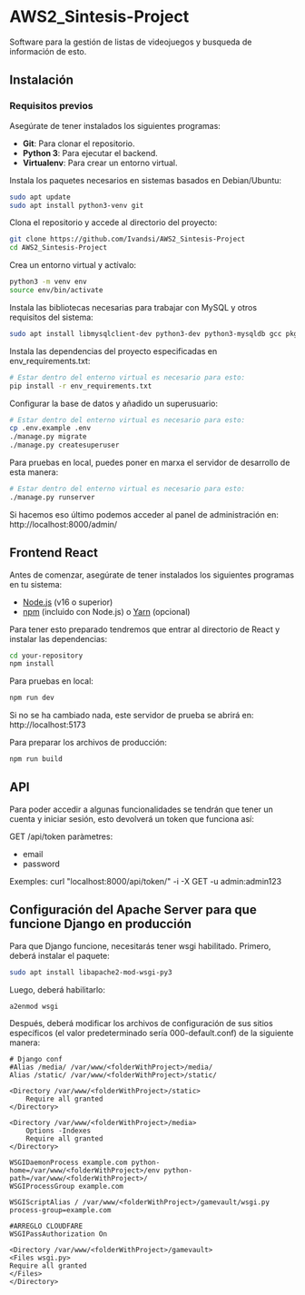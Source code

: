 # AWS2_Sintesis-Project

Software para la gestión de listas de videojuegos y busqueda de información de esto.

## Instalación

### Requisitos previos

Asegúrate de tener instalados los siguientes programas:

- **Git**: Para clonar el repositorio.
- **Python 3**: Para ejecutar el backend.
- **Virtualenv**: Para crear un entorno virtual.

Instala los paquetes necesarios en sistemas basados en Debian/Ubuntu:

```bash
sudo apt update
sudo apt install python3-venv git
```

Clona el repositorio y accede al directorio del proyecto:

```bash
git clone https://github.com/Ivandsi/AWS2_Sintesis-Project
cd AWS2_Sintesis-Project
```

Crea un entorno virtual y actívalo:

```bash
python3 -m venv env
source env/bin/activate
```

Instala las bibliotecas necesarias para trabajar con MySQL y otros requisitos del sistema:

```bash
sudo apt install libmysqlclient-dev python3-dev python3-mysqldb gcc pkgconf
```

Instala las dependencias del proyecto especificadas en env_requirements.txt:

```bash
# Estar dentro del enterno virtual es necesario para esto:
pip install -r env_requirements.txt
```

Configurar la base de datos y añadido un superusuario:

```bash
# Estar dentro del enterno virtual es necesario para esto:
cp .env.example .env
./manage.py migrate
./manage.py createsuperuser
```

Para pruebas en local, puedes poner en marxa el servidor de desarrollo de esta manera:

```bash
# Estar dentro del enterno virtual es necesario para esto:
./manage.py runserver
```

Si hacemos eso último podemos acceder al panel de administración en: http://localhost:8000/admin/

## Frontend React

Antes de comenzar, asegúrate de tener instalados los siguientes programas en tu sistema:

- [Node.js](https://nodejs.org/) (v16 o superior)
- [npm](https://www.npmjs.com/) (incluido con Node.js) o [Yarn](https://yarnpkg.com/) (opcional)

Para tener esto preparado tendremos que entrar al directorio de React y instalar las dependencias:

```bash
cd your-repository
npm install
```

Para pruebas en local:

```bash
npm run dev
```
Si no se ha cambiado nada, este servidor de prueba se abrirá en: http://localhost:5173


Para preparar los archivos de producción:

```bash
npm run build
```


## API

Para poder accedir a algunas funcionalidades se tendrán que tener un cuenta y iniciar sesión, esto devolverá un token que funciona así:

GET /api/token
paràmetres:
  * email
  * password

Exemples:
    curl "localhost:8000/api/token/" -i -X GET -u admin:admin123

## Configuración del Apache Server para que funcione Django en producción

Para que Django funcione, necesitarás tener wsgi habilitado. Primero, deberá instalar el paquete:

```bash
sudo apt install libapache2-mod-wsgi-py3
```

Luego, deberá habilitarlo:

```bash
a2enmod wsgi
```

Después, deberá modificar los archivos de configuración de sus sitios específicos (el valor predeterminado sería 000-default.conf) de la siguiente manera:

    # Django conf
    #Alias /media/ /var/www/<folderWithProject>/media/
    Alias /static/ /var/www/<folderWithProject>/static/

    <Directory /var/www/<folderWithProject>/static>
        Require all granted
    </Directory>

    <Directory /var/www/<folderWithProject>/media>
        Options -Indexes
        Require all granted
    </Directory>

    WSGIDaemonProcess example.com python-home=/var/www/<folderWithProject>/env python-path=/var/www/<folderWithProject>/
    WSGIProcessGroup example.com

    WSGIScriptAlias / /var/www/<folderWithProject>/gamevault/wsgi.py process-group=example.com

    #ARREGLO CLOUDFARE
    WSGIPassAuthorization On

    <Directory /var/www/<folderWithProject>/gamevault>
    <Files wsgi.py>
    Require all granted
    </Files>
    </Directory>
